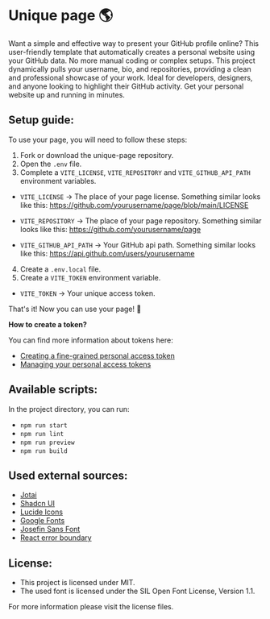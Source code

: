 # Unique page 🌎

Want a simple and effective way to present your GitHub profile online? This user-friendly template that automatically creates a personal website using your GitHub data. No more manual coding or complex setups. This project dynamically pulls your username, bio, and repositories, providing a clean and professional showcase of your work. Ideal for developers, designers, and anyone looking to highlight their GitHub activity. Get your personal website up and running in minutes.

## Setup guide:

To use your page, you will need to follow these steps:

1. Fork or download the unique-page repository.
2. Open the `.env` file.
3. Complete a `VITE_LICENSE`, `VITE_REPOSITORY` and `VITE_GITHUB_API_PATH` environment variables.

- `VITE_LICENSE` -> The place of your page license.
  Something similar looks like this: https://github.com/yourusername/page/blob/main/LICENSE

- `VITE_REPOSITORY` -> The place of your page repository.
  Something similar looks like this: https://github.com/yourusername/page

- `VITE_GITHUB_API_PATH` -> Your GitHub api path.
  Something similar looks like this: https://api.github.com/users/yourusername

4. Create a `.env.local` file.
5. Create a `VITE_TOKEN` environment variable.

- `VITE_TOKEN` -> Your unique access token.

That's it! Now you can use your page! 🎉

**How to create a token?**

You can find more information about tokens here:

- [Creating a fine-grained personal access token](https://docs.github.com/en/authentication/keeping-your-account-and-data-secure/managing-your-personal-access-tokens#creating-a-fine-grained-personal-access-token)
- [Managing your personal access tokens](https://docs.github.com/en/authentication/keeping-your-account-and-data-secure/managing-your-personal-access-tokens)

## Available scripts:

In the project directory, you can run:

- `npm run start`
- `npm run lint`
- `npm run preview`
- `npm run build`

## Used external sources:

- [Jotai](https://jotai.org/)
- [Shadcn UI](https://ui.shadcn.com/)
- [Lucide Icons](https://lucide.dev)
- [Google Fonts](https://fonts.google.com/specimen/Josefin+Sans)
- [Josefin Sans Font](https://github.com/googlefonts/josefinsans)
- [React error boundary](https://www.npmjs.com/package/react-error-boundary)

## License:

- This project is licensed under MIT.
- The used font is licensed under the SIL Open Font License, Version 1.1.

For more information please visit the license files.
